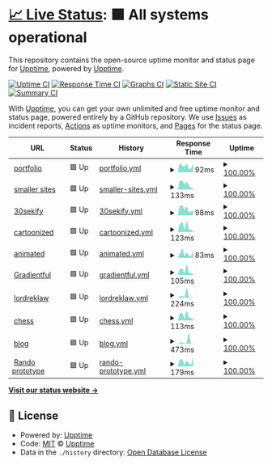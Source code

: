 # [📈 Live Status](https://upptime): <!--live status--> **🟩 All systems operational**

This repository contains the open-source uptime monitor and status page for [Upptime](https://upptime.js.org), powered by [Upptime](https://github.com/upptime/upptime).

[![Uptime CI](https://github.com/s-codes14/upptime/workflows/Uptime%20CI/badge.svg)](https://github.com/s-codes14/upptime/actions?query=workflow%3A%22Uptime+CI%22)
[![Response Time CI](https://github.com/s-codes14/upptime/workflows/Response%20Time%20CI/badge.svg)](https://github.com/s-codes14/upptime/actions?query=workflow%3A%22Response+Time+CI%22)
[![Graphs CI](https://github.com/s-codes14/upptime/workflows/Graphs%20CI/badge.svg)](https://github.com/s-codes14/upptime/actions?query=workflow%3A%22Graphs+CI%22)
[![Static Site CI](https://github.com/s-codes14/upptime/workflows/Static%20Site%20CI/badge.svg)](https://github.com/s-codes14/upptime/actions?query=workflow%3A%22Static+Site+CI%22)
[![Summary CI](https://github.com/s-codes14/upptime/workflows/Summary%20CI/badge.svg)](https://github.com/s-codes14/upptime/actions?query=workflow%3A%22Summary+CI%22)

With [Upptime](https://upptime.js.org), you can get your own unlimited and free uptime monitor and status page, powered entirely by a GitHub repository. We use [Issues](https://github.com/upptime/upptime/issues) as incident reports, [Actions](https://github.com/s-codes14/upptime/actions) as uptime monitors, and [Pages](https://upptime) for the status page.

<!--start: status pages-->
<!-- This summary is generated by Upptime (https://github.com/upptime/upptime) -->
<!-- Do not edit this manually, your changes will be overwritten -->
<!-- prettier-ignore -->
| URL | Status | History | Response Time | Uptime |
| --- | ------ | ------- | ------------- | ------ |
| <img alt="" src="https://favicons.githubusercontent.com/s-codes14.github.io" height="13"> [portfolio](https://s-codes14.github.io) | 🟩 Up | [portfolio.yml](https://github.com/S-codes14/upptime/commits/HEAD/history/portfolio.yml) | <details><summary><img alt="Response time graph" src="./graphs/portfolio/response-time-week.png" height="20"> 92ms</summary><br><a href="https://s-codes14.github.io/upptime/history/portfolio"><img alt="Response time 101" src="https://img.shields.io/endpoint?url=https%3A%2F%2Fraw.githubusercontent.com%2FS-codes14%2Fupptime%2FHEAD%2Fapi%2Fportfolio%2Fresponse-time.json"></a><br><a href="https://s-codes14.github.io/upptime/history/portfolio"><img alt="24-hour response time 149" src="https://img.shields.io/endpoint?url=https%3A%2F%2Fraw.githubusercontent.com%2FS-codes14%2Fupptime%2FHEAD%2Fapi%2Fportfolio%2Fresponse-time-day.json"></a><br><a href="https://s-codes14.github.io/upptime/history/portfolio"><img alt="7-day response time 92" src="https://img.shields.io/endpoint?url=https%3A%2F%2Fraw.githubusercontent.com%2FS-codes14%2Fupptime%2FHEAD%2Fapi%2Fportfolio%2Fresponse-time-week.json"></a><br><a href="https://s-codes14.github.io/upptime/history/portfolio"><img alt="30-day response time 84" src="https://img.shields.io/endpoint?url=https%3A%2F%2Fraw.githubusercontent.com%2FS-codes14%2Fupptime%2FHEAD%2Fapi%2Fportfolio%2Fresponse-time-month.json"></a><br><a href="https://s-codes14.github.io/upptime/history/portfolio"><img alt="1-year response time 101" src="https://img.shields.io/endpoint?url=https%3A%2F%2Fraw.githubusercontent.com%2FS-codes14%2Fupptime%2FHEAD%2Fapi%2Fportfolio%2Fresponse-time-year.json"></a></details> | <details><summary><a href="https://s-codes14.github.io/upptime/history/portfolio">100.00%</a></summary><a href="https://s-codes14.github.io/upptime/history/portfolio"><img alt="All-time uptime 100.00%" src="https://img.shields.io/endpoint?url=https%3A%2F%2Fraw.githubusercontent.com%2FS-codes14%2Fupptime%2FHEAD%2Fapi%2Fportfolio%2Fuptime.json"></a><br><a href="https://s-codes14.github.io/upptime/history/portfolio"><img alt="24-hour uptime 100.00%" src="https://img.shields.io/endpoint?url=https%3A%2F%2Fraw.githubusercontent.com%2FS-codes14%2Fupptime%2FHEAD%2Fapi%2Fportfolio%2Fuptime-day.json"></a><br><a href="https://s-codes14.github.io/upptime/history/portfolio"><img alt="7-day uptime 100.00%" src="https://img.shields.io/endpoint?url=https%3A%2F%2Fraw.githubusercontent.com%2FS-codes14%2Fupptime%2FHEAD%2Fapi%2Fportfolio%2Fuptime-week.json"></a><br><a href="https://s-codes14.github.io/upptime/history/portfolio"><img alt="30-day uptime 100.00%" src="https://img.shields.io/endpoint?url=https%3A%2F%2Fraw.githubusercontent.com%2FS-codes14%2Fupptime%2FHEAD%2Fapi%2Fportfolio%2Fuptime-month.json"></a><br><a href="https://s-codes14.github.io/upptime/history/portfolio"><img alt="1-year uptime 100.00%" src="https://img.shields.io/endpoint?url=https%3A%2F%2Fraw.githubusercontent.com%2FS-codes14%2Fupptime%2FHEAD%2Fapi%2Fportfolio%2Fuptime-year.json"></a></details>
| <img alt="" src="https://favicons.githubusercontent.com/smaller-sites.netlify.app" height="13"> [smaller sites](https://smaller-sites.netlify.app) | 🟩 Up | [smaller-sites.yml](https://github.com/S-codes14/upptime/commits/HEAD/history/smaller-sites.yml) | <details><summary><img alt="Response time graph" src="./graphs/smaller-sites/response-time-week.png" height="20"> 133ms</summary><br><a href="https://s-codes14.github.io/upptime/history/smaller-sites"><img alt="Response time 187" src="https://img.shields.io/endpoint?url=https%3A%2F%2Fraw.githubusercontent.com%2FS-codes14%2Fupptime%2FHEAD%2Fapi%2Fsmaller-sites%2Fresponse-time.json"></a><br><a href="https://s-codes14.github.io/upptime/history/smaller-sites"><img alt="24-hour response time 105" src="https://img.shields.io/endpoint?url=https%3A%2F%2Fraw.githubusercontent.com%2FS-codes14%2Fupptime%2FHEAD%2Fapi%2Fsmaller-sites%2Fresponse-time-day.json"></a><br><a href="https://s-codes14.github.io/upptime/history/smaller-sites"><img alt="7-day response time 133" src="https://img.shields.io/endpoint?url=https%3A%2F%2Fraw.githubusercontent.com%2FS-codes14%2Fupptime%2FHEAD%2Fapi%2Fsmaller-sites%2Fresponse-time-week.json"></a><br><a href="https://s-codes14.github.io/upptime/history/smaller-sites"><img alt="30-day response time 314" src="https://img.shields.io/endpoint?url=https%3A%2F%2Fraw.githubusercontent.com%2FS-codes14%2Fupptime%2FHEAD%2Fapi%2Fsmaller-sites%2Fresponse-time-month.json"></a><br><a href="https://s-codes14.github.io/upptime/history/smaller-sites"><img alt="1-year response time 187" src="https://img.shields.io/endpoint?url=https%3A%2F%2Fraw.githubusercontent.com%2FS-codes14%2Fupptime%2FHEAD%2Fapi%2Fsmaller-sites%2Fresponse-time-year.json"></a></details> | <details><summary><a href="https://s-codes14.github.io/upptime/history/smaller-sites">100.00%</a></summary><a href="https://s-codes14.github.io/upptime/history/smaller-sites"><img alt="All-time uptime 99.97%" src="https://img.shields.io/endpoint?url=https%3A%2F%2Fraw.githubusercontent.com%2FS-codes14%2Fupptime%2FHEAD%2Fapi%2Fsmaller-sites%2Fuptime.json"></a><br><a href="https://s-codes14.github.io/upptime/history/smaller-sites"><img alt="24-hour uptime 100.00%" src="https://img.shields.io/endpoint?url=https%3A%2F%2Fraw.githubusercontent.com%2FS-codes14%2Fupptime%2FHEAD%2Fapi%2Fsmaller-sites%2Fuptime-day.json"></a><br><a href="https://s-codes14.github.io/upptime/history/smaller-sites"><img alt="7-day uptime 100.00%" src="https://img.shields.io/endpoint?url=https%3A%2F%2Fraw.githubusercontent.com%2FS-codes14%2Fupptime%2FHEAD%2Fapi%2Fsmaller-sites%2Fuptime-week.json"></a><br><a href="https://s-codes14.github.io/upptime/history/smaller-sites"><img alt="30-day uptime 100.00%" src="https://img.shields.io/endpoint?url=https%3A%2F%2Fraw.githubusercontent.com%2FS-codes14%2Fupptime%2FHEAD%2Fapi%2Fsmaller-sites%2Fuptime-month.json"></a><br><a href="https://s-codes14.github.io/upptime/history/smaller-sites"><img alt="1-year uptime 99.97%" src="https://img.shields.io/endpoint?url=https%3A%2F%2Fraw.githubusercontent.com%2FS-codes14%2Fupptime%2FHEAD%2Fapi%2Fsmaller-sites%2Fuptime-year.json"></a></details>
| <img alt="" src="https://favicons.githubusercontent.com/30sekify.netlify.app" height="13"> [30sekify](https://30sekify.netlify.app) | 🟩 Up | [30sekify.yml](https://github.com/S-codes14/upptime/commits/HEAD/history/30sekify.yml) | <details><summary><img alt="Response time graph" src="./graphs/30sekify/response-time-week.png" height="20"> 98ms</summary><br><a href="https://s-codes14.github.io/upptime/history/30sekify"><img alt="Response time 164" src="https://img.shields.io/endpoint?url=https%3A%2F%2Fraw.githubusercontent.com%2FS-codes14%2Fupptime%2FHEAD%2Fapi%2F30sekify%2Fresponse-time.json"></a><br><a href="https://s-codes14.github.io/upptime/history/30sekify"><img alt="24-hour response time 72" src="https://img.shields.io/endpoint?url=https%3A%2F%2Fraw.githubusercontent.com%2FS-codes14%2Fupptime%2FHEAD%2Fapi%2F30sekify%2Fresponse-time-day.json"></a><br><a href="https://s-codes14.github.io/upptime/history/30sekify"><img alt="7-day response time 98" src="https://img.shields.io/endpoint?url=https%3A%2F%2Fraw.githubusercontent.com%2FS-codes14%2Fupptime%2FHEAD%2Fapi%2F30sekify%2Fresponse-time-week.json"></a><br><a href="https://s-codes14.github.io/upptime/history/30sekify"><img alt="30-day response time 237" src="https://img.shields.io/endpoint?url=https%3A%2F%2Fraw.githubusercontent.com%2FS-codes14%2Fupptime%2FHEAD%2Fapi%2F30sekify%2Fresponse-time-month.json"></a><br><a href="https://s-codes14.github.io/upptime/history/30sekify"><img alt="1-year response time 164" src="https://img.shields.io/endpoint?url=https%3A%2F%2Fraw.githubusercontent.com%2FS-codes14%2Fupptime%2FHEAD%2Fapi%2F30sekify%2Fresponse-time-year.json"></a></details> | <details><summary><a href="https://s-codes14.github.io/upptime/history/30sekify">100.00%</a></summary><a href="https://s-codes14.github.io/upptime/history/30sekify"><img alt="All-time uptime 99.97%" src="https://img.shields.io/endpoint?url=https%3A%2F%2Fraw.githubusercontent.com%2FS-codes14%2Fupptime%2FHEAD%2Fapi%2F30sekify%2Fuptime.json"></a><br><a href="https://s-codes14.github.io/upptime/history/30sekify"><img alt="24-hour uptime 100.00%" src="https://img.shields.io/endpoint?url=https%3A%2F%2Fraw.githubusercontent.com%2FS-codes14%2Fupptime%2FHEAD%2Fapi%2F30sekify%2Fuptime-day.json"></a><br><a href="https://s-codes14.github.io/upptime/history/30sekify"><img alt="7-day uptime 100.00%" src="https://img.shields.io/endpoint?url=https%3A%2F%2Fraw.githubusercontent.com%2FS-codes14%2Fupptime%2FHEAD%2Fapi%2F30sekify%2Fuptime-week.json"></a><br><a href="https://s-codes14.github.io/upptime/history/30sekify"><img alt="30-day uptime 100.00%" src="https://img.shields.io/endpoint?url=https%3A%2F%2Fraw.githubusercontent.com%2FS-codes14%2Fupptime%2FHEAD%2Fapi%2F30sekify%2Fuptime-month.json"></a><br><a href="https://s-codes14.github.io/upptime/history/30sekify"><img alt="1-year uptime 99.97%" src="https://img.shields.io/endpoint?url=https%3A%2F%2Fraw.githubusercontent.com%2FS-codes14%2Fupptime%2FHEAD%2Fapi%2F30sekify%2Fuptime-year.json"></a></details>
| <img alt="" src="https://favicons.githubusercontent.com/cartoonized.netlify.app" height="13"> [cartoonized](https://cartoonized.netlify.app/) | 🟩 Up | [cartoonized.yml](https://github.com/S-codes14/upptime/commits/HEAD/history/cartoonized.yml) | <details><summary><img alt="Response time graph" src="./graphs/cartoonized/response-time-week.png" height="20"> 123ms</summary><br><a href="https://s-codes14.github.io/upptime/history/cartoonized"><img alt="Response time 171" src="https://img.shields.io/endpoint?url=https%3A%2F%2Fraw.githubusercontent.com%2FS-codes14%2Fupptime%2FHEAD%2Fapi%2Fcartoonized%2Fresponse-time.json"></a><br><a href="https://s-codes14.github.io/upptime/history/cartoonized"><img alt="24-hour response time 315" src="https://img.shields.io/endpoint?url=https%3A%2F%2Fraw.githubusercontent.com%2FS-codes14%2Fupptime%2FHEAD%2Fapi%2Fcartoonized%2Fresponse-time-day.json"></a><br><a href="https://s-codes14.github.io/upptime/history/cartoonized"><img alt="7-day response time 123" src="https://img.shields.io/endpoint?url=https%3A%2F%2Fraw.githubusercontent.com%2FS-codes14%2Fupptime%2FHEAD%2Fapi%2Fcartoonized%2Fresponse-time-week.json"></a><br><a href="https://s-codes14.github.io/upptime/history/cartoonized"><img alt="30-day response time 271" src="https://img.shields.io/endpoint?url=https%3A%2F%2Fraw.githubusercontent.com%2FS-codes14%2Fupptime%2FHEAD%2Fapi%2Fcartoonized%2Fresponse-time-month.json"></a><br><a href="https://s-codes14.github.io/upptime/history/cartoonized"><img alt="1-year response time 171" src="https://img.shields.io/endpoint?url=https%3A%2F%2Fraw.githubusercontent.com%2FS-codes14%2Fupptime%2FHEAD%2Fapi%2Fcartoonized%2Fresponse-time-year.json"></a></details> | <details><summary><a href="https://s-codes14.github.io/upptime/history/cartoonized">100.00%</a></summary><a href="https://s-codes14.github.io/upptime/history/cartoonized"><img alt="All-time uptime 99.96%" src="https://img.shields.io/endpoint?url=https%3A%2F%2Fraw.githubusercontent.com%2FS-codes14%2Fupptime%2FHEAD%2Fapi%2Fcartoonized%2Fuptime.json"></a><br><a href="https://s-codes14.github.io/upptime/history/cartoonized"><img alt="24-hour uptime 100.00%" src="https://img.shields.io/endpoint?url=https%3A%2F%2Fraw.githubusercontent.com%2FS-codes14%2Fupptime%2FHEAD%2Fapi%2Fcartoonized%2Fuptime-day.json"></a><br><a href="https://s-codes14.github.io/upptime/history/cartoonized"><img alt="7-day uptime 100.00%" src="https://img.shields.io/endpoint?url=https%3A%2F%2Fraw.githubusercontent.com%2FS-codes14%2Fupptime%2FHEAD%2Fapi%2Fcartoonized%2Fuptime-week.json"></a><br><a href="https://s-codes14.github.io/upptime/history/cartoonized"><img alt="30-day uptime 100.00%" src="https://img.shields.io/endpoint?url=https%3A%2F%2Fraw.githubusercontent.com%2FS-codes14%2Fupptime%2FHEAD%2Fapi%2Fcartoonized%2Fuptime-month.json"></a><br><a href="https://s-codes14.github.io/upptime/history/cartoonized"><img alt="1-year uptime 99.96%" src="https://img.shields.io/endpoint?url=https%3A%2F%2Fraw.githubusercontent.com%2FS-codes14%2Fupptime%2FHEAD%2Fapi%2Fcartoonized%2Fuptime-year.json"></a></details>
| <img alt="" src="https://favicons.githubusercontent.com/s-codes14.github.io" height="13"> [animated](https://s-codes14.github.io/animated) | 🟩 Up | [animated.yml](https://github.com/S-codes14/upptime/commits/HEAD/history/animated.yml) | <details><summary><img alt="Response time graph" src="./graphs/animated/response-time-week.png" height="20"> 83ms</summary><br><a href="https://s-codes14.github.io/upptime/history/animated"><img alt="Response time 97" src="https://img.shields.io/endpoint?url=https%3A%2F%2Fraw.githubusercontent.com%2FS-codes14%2Fupptime%2FHEAD%2Fapi%2Fanimated%2Fresponse-time.json"></a><br><a href="https://s-codes14.github.io/upptime/history/animated"><img alt="24-hour response time 221" src="https://img.shields.io/endpoint?url=https%3A%2F%2Fraw.githubusercontent.com%2FS-codes14%2Fupptime%2FHEAD%2Fapi%2Fanimated%2Fresponse-time-day.json"></a><br><a href="https://s-codes14.github.io/upptime/history/animated"><img alt="7-day response time 83" src="https://img.shields.io/endpoint?url=https%3A%2F%2Fraw.githubusercontent.com%2FS-codes14%2Fupptime%2FHEAD%2Fapi%2Fanimated%2Fresponse-time-week.json"></a><br><a href="https://s-codes14.github.io/upptime/history/animated"><img alt="30-day response time 57" src="https://img.shields.io/endpoint?url=https%3A%2F%2Fraw.githubusercontent.com%2FS-codes14%2Fupptime%2FHEAD%2Fapi%2Fanimated%2Fresponse-time-month.json"></a><br><a href="https://s-codes14.github.io/upptime/history/animated"><img alt="1-year response time 97" src="https://img.shields.io/endpoint?url=https%3A%2F%2Fraw.githubusercontent.com%2FS-codes14%2Fupptime%2FHEAD%2Fapi%2Fanimated%2Fresponse-time-year.json"></a></details> | <details><summary><a href="https://s-codes14.github.io/upptime/history/animated">100.00%</a></summary><a href="https://s-codes14.github.io/upptime/history/animated"><img alt="All-time uptime 100.00%" src="https://img.shields.io/endpoint?url=https%3A%2F%2Fraw.githubusercontent.com%2FS-codes14%2Fupptime%2FHEAD%2Fapi%2Fanimated%2Fuptime.json"></a><br><a href="https://s-codes14.github.io/upptime/history/animated"><img alt="24-hour uptime 100.00%" src="https://img.shields.io/endpoint?url=https%3A%2F%2Fraw.githubusercontent.com%2FS-codes14%2Fupptime%2FHEAD%2Fapi%2Fanimated%2Fuptime-day.json"></a><br><a href="https://s-codes14.github.io/upptime/history/animated"><img alt="7-day uptime 100.00%" src="https://img.shields.io/endpoint?url=https%3A%2F%2Fraw.githubusercontent.com%2FS-codes14%2Fupptime%2FHEAD%2Fapi%2Fanimated%2Fuptime-week.json"></a><br><a href="https://s-codes14.github.io/upptime/history/animated"><img alt="30-day uptime 100.00%" src="https://img.shields.io/endpoint?url=https%3A%2F%2Fraw.githubusercontent.com%2FS-codes14%2Fupptime%2FHEAD%2Fapi%2Fanimated%2Fuptime-month.json"></a><br><a href="https://s-codes14.github.io/upptime/history/animated"><img alt="1-year uptime 100.00%" src="https://img.shields.io/endpoint?url=https%3A%2F%2Fraw.githubusercontent.com%2FS-codes14%2Fupptime%2FHEAD%2Fapi%2Fanimated%2Fuptime-year.json"></a></details>
| <img alt="" src="https://favicons.githubusercontent.com/gradientful.netlify.app" height="13"> [Gradientful](https://gradientful.netlify.app/) | 🟩 Up | [gradientful.yml](https://github.com/S-codes14/upptime/commits/HEAD/history/gradientful.yml) | <details><summary><img alt="Response time graph" src="./graphs/gradientful/response-time-week.png" height="20"> 105ms</summary><br><a href="https://s-codes14.github.io/upptime/history/gradientful"><img alt="Response time 149" src="https://img.shields.io/endpoint?url=https%3A%2F%2Fraw.githubusercontent.com%2FS-codes14%2Fupptime%2FHEAD%2Fapi%2Fgradientful%2Fresponse-time.json"></a><br><a href="https://s-codes14.github.io/upptime/history/gradientful"><img alt="24-hour response time 85" src="https://img.shields.io/endpoint?url=https%3A%2F%2Fraw.githubusercontent.com%2FS-codes14%2Fupptime%2FHEAD%2Fapi%2Fgradientful%2Fresponse-time-day.json"></a><br><a href="https://s-codes14.github.io/upptime/history/gradientful"><img alt="7-day response time 105" src="https://img.shields.io/endpoint?url=https%3A%2F%2Fraw.githubusercontent.com%2FS-codes14%2Fupptime%2FHEAD%2Fapi%2Fgradientful%2Fresponse-time-week.json"></a><br><a href="https://s-codes14.github.io/upptime/history/gradientful"><img alt="30-day response time 366" src="https://img.shields.io/endpoint?url=https%3A%2F%2Fraw.githubusercontent.com%2FS-codes14%2Fupptime%2FHEAD%2Fapi%2Fgradientful%2Fresponse-time-month.json"></a><br><a href="https://s-codes14.github.io/upptime/history/gradientful"><img alt="1-year response time 149" src="https://img.shields.io/endpoint?url=https%3A%2F%2Fraw.githubusercontent.com%2FS-codes14%2Fupptime%2FHEAD%2Fapi%2Fgradientful%2Fresponse-time-year.json"></a></details> | <details><summary><a href="https://s-codes14.github.io/upptime/history/gradientful">100.00%</a></summary><a href="https://s-codes14.github.io/upptime/history/gradientful"><img alt="All-time uptime 99.96%" src="https://img.shields.io/endpoint?url=https%3A%2F%2Fraw.githubusercontent.com%2FS-codes14%2Fupptime%2FHEAD%2Fapi%2Fgradientful%2Fuptime.json"></a><br><a href="https://s-codes14.github.io/upptime/history/gradientful"><img alt="24-hour uptime 100.00%" src="https://img.shields.io/endpoint?url=https%3A%2F%2Fraw.githubusercontent.com%2FS-codes14%2Fupptime%2FHEAD%2Fapi%2Fgradientful%2Fuptime-day.json"></a><br><a href="https://s-codes14.github.io/upptime/history/gradientful"><img alt="7-day uptime 100.00%" src="https://img.shields.io/endpoint?url=https%3A%2F%2Fraw.githubusercontent.com%2FS-codes14%2Fupptime%2FHEAD%2Fapi%2Fgradientful%2Fuptime-week.json"></a><br><a href="https://s-codes14.github.io/upptime/history/gradientful"><img alt="30-day uptime 99.96%" src="https://img.shields.io/endpoint?url=https%3A%2F%2Fraw.githubusercontent.com%2FS-codes14%2Fupptime%2FHEAD%2Fapi%2Fgradientful%2Fuptime-month.json"></a><br><a href="https://s-codes14.github.io/upptime/history/gradientful"><img alt="1-year uptime 99.96%" src="https://img.shields.io/endpoint?url=https%3A%2F%2Fraw.githubusercontent.com%2FS-codes14%2Fupptime%2FHEAD%2Fapi%2Fgradientful%2Fuptime-year.json"></a></details>
| <img alt="" src="https://favicons.githubusercontent.com/lordreklaw.netlify.app" height="13"> [lordreklaw](https://lordreklaw.netlify.app/) | 🟩 Up | [lordreklaw.yml](https://github.com/S-codes14/upptime/commits/HEAD/history/lordreklaw.yml) | <details><summary><img alt="Response time graph" src="./graphs/lordreklaw/response-time-week.png" height="20"> 224ms</summary><br><a href="https://s-codes14.github.io/upptime/history/lordreklaw"><img alt="Response time 173" src="https://img.shields.io/endpoint?url=https%3A%2F%2Fraw.githubusercontent.com%2FS-codes14%2Fupptime%2FHEAD%2Fapi%2Flordreklaw%2Fresponse-time.json"></a><br><a href="https://s-codes14.github.io/upptime/history/lordreklaw"><img alt="24-hour response time 75" src="https://img.shields.io/endpoint?url=https%3A%2F%2Fraw.githubusercontent.com%2FS-codes14%2Fupptime%2FHEAD%2Fapi%2Flordreklaw%2Fresponse-time-day.json"></a><br><a href="https://s-codes14.github.io/upptime/history/lordreklaw"><img alt="7-day response time 224" src="https://img.shields.io/endpoint?url=https%3A%2F%2Fraw.githubusercontent.com%2FS-codes14%2Fupptime%2FHEAD%2Fapi%2Flordreklaw%2Fresponse-time-week.json"></a><br><a href="https://s-codes14.github.io/upptime/history/lordreklaw"><img alt="30-day response time 242" src="https://img.shields.io/endpoint?url=https%3A%2F%2Fraw.githubusercontent.com%2FS-codes14%2Fupptime%2FHEAD%2Fapi%2Flordreklaw%2Fresponse-time-month.json"></a><br><a href="https://s-codes14.github.io/upptime/history/lordreklaw"><img alt="1-year response time 173" src="https://img.shields.io/endpoint?url=https%3A%2F%2Fraw.githubusercontent.com%2FS-codes14%2Fupptime%2FHEAD%2Fapi%2Flordreklaw%2Fresponse-time-year.json"></a></details> | <details><summary><a href="https://s-codes14.github.io/upptime/history/lordreklaw">100.00%</a></summary><a href="https://s-codes14.github.io/upptime/history/lordreklaw"><img alt="All-time uptime 99.97%" src="https://img.shields.io/endpoint?url=https%3A%2F%2Fraw.githubusercontent.com%2FS-codes14%2Fupptime%2FHEAD%2Fapi%2Flordreklaw%2Fuptime.json"></a><br><a href="https://s-codes14.github.io/upptime/history/lordreklaw"><img alt="24-hour uptime 100.00%" src="https://img.shields.io/endpoint?url=https%3A%2F%2Fraw.githubusercontent.com%2FS-codes14%2Fupptime%2FHEAD%2Fapi%2Flordreklaw%2Fuptime-day.json"></a><br><a href="https://s-codes14.github.io/upptime/history/lordreklaw"><img alt="7-day uptime 100.00%" src="https://img.shields.io/endpoint?url=https%3A%2F%2Fraw.githubusercontent.com%2FS-codes14%2Fupptime%2FHEAD%2Fapi%2Flordreklaw%2Fuptime-week.json"></a><br><a href="https://s-codes14.github.io/upptime/history/lordreklaw"><img alt="30-day uptime 100.00%" src="https://img.shields.io/endpoint?url=https%3A%2F%2Fraw.githubusercontent.com%2FS-codes14%2Fupptime%2FHEAD%2Fapi%2Flordreklaw%2Fuptime-month.json"></a><br><a href="https://s-codes14.github.io/upptime/history/lordreklaw"><img alt="1-year uptime 99.97%" src="https://img.shields.io/endpoint?url=https%3A%2F%2Fraw.githubusercontent.com%2FS-codes14%2Fupptime%2FHEAD%2Fapi%2Flordreklaw%2Fuptime-year.json"></a></details>
| <img alt="" src="https://favicons.githubusercontent.com/s-chess.netlify.app" height="13"> [chess](https://s-chess.netlify.app/) | 🟩 Up | [chess.yml](https://github.com/S-codes14/upptime/commits/HEAD/history/chess.yml) | <details><summary><img alt="Response time graph" src="./graphs/chess/response-time-week.png" height="20"> 113ms</summary><br><a href="https://s-codes14.github.io/upptime/history/chess"><img alt="Response time 179" src="https://img.shields.io/endpoint?url=https%3A%2F%2Fraw.githubusercontent.com%2FS-codes14%2Fupptime%2FHEAD%2Fapi%2Fchess%2Fresponse-time.json"></a><br><a href="https://s-codes14.github.io/upptime/history/chess"><img alt="24-hour response time 87" src="https://img.shields.io/endpoint?url=https%3A%2F%2Fraw.githubusercontent.com%2FS-codes14%2Fupptime%2FHEAD%2Fapi%2Fchess%2Fresponse-time-day.json"></a><br><a href="https://s-codes14.github.io/upptime/history/chess"><img alt="7-day response time 113" src="https://img.shields.io/endpoint?url=https%3A%2F%2Fraw.githubusercontent.com%2FS-codes14%2Fupptime%2FHEAD%2Fapi%2Fchess%2Fresponse-time-week.json"></a><br><a href="https://s-codes14.github.io/upptime/history/chess"><img alt="30-day response time 198" src="https://img.shields.io/endpoint?url=https%3A%2F%2Fraw.githubusercontent.com%2FS-codes14%2Fupptime%2FHEAD%2Fapi%2Fchess%2Fresponse-time-month.json"></a><br><a href="https://s-codes14.github.io/upptime/history/chess"><img alt="1-year response time 179" src="https://img.shields.io/endpoint?url=https%3A%2F%2Fraw.githubusercontent.com%2FS-codes14%2Fupptime%2FHEAD%2Fapi%2Fchess%2Fresponse-time-year.json"></a></details> | <details><summary><a href="https://s-codes14.github.io/upptime/history/chess">100.00%</a></summary><a href="https://s-codes14.github.io/upptime/history/chess"><img alt="All-time uptime 99.96%" src="https://img.shields.io/endpoint?url=https%3A%2F%2Fraw.githubusercontent.com%2FS-codes14%2Fupptime%2FHEAD%2Fapi%2Fchess%2Fuptime.json"></a><br><a href="https://s-codes14.github.io/upptime/history/chess"><img alt="24-hour uptime 100.00%" src="https://img.shields.io/endpoint?url=https%3A%2F%2Fraw.githubusercontent.com%2FS-codes14%2Fupptime%2FHEAD%2Fapi%2Fchess%2Fuptime-day.json"></a><br><a href="https://s-codes14.github.io/upptime/history/chess"><img alt="7-day uptime 100.00%" src="https://img.shields.io/endpoint?url=https%3A%2F%2Fraw.githubusercontent.com%2FS-codes14%2Fupptime%2FHEAD%2Fapi%2Fchess%2Fuptime-week.json"></a><br><a href="https://s-codes14.github.io/upptime/history/chess"><img alt="30-day uptime 100.00%" src="https://img.shields.io/endpoint?url=https%3A%2F%2Fraw.githubusercontent.com%2FS-codes14%2Fupptime%2FHEAD%2Fapi%2Fchess%2Fuptime-month.json"></a><br><a href="https://s-codes14.github.io/upptime/history/chess"><img alt="1-year uptime 99.96%" src="https://img.shields.io/endpoint?url=https%3A%2F%2Fraw.githubusercontent.com%2FS-codes14%2Fupptime%2FHEAD%2Fapi%2Fchess%2Fuptime-year.json"></a></details>
| <img alt="" src="https://favicons.githubusercontent.com/blog-s-codes14.netlify.app" height="13"> [blog](https://blog-s-codes14.netlify.app/) | 🟩 Up | [blog.yml](https://github.com/S-codes14/upptime/commits/HEAD/history/blog.yml) | <details><summary><img alt="Response time graph" src="./graphs/blog/response-time-week.png" height="20"> 473ms</summary><br><a href="https://s-codes14.github.io/upptime/history/blog"><img alt="Response time 256" src="https://img.shields.io/endpoint?url=https%3A%2F%2Fraw.githubusercontent.com%2FS-codes14%2Fupptime%2FHEAD%2Fapi%2Fblog%2Fresponse-time.json"></a><br><a href="https://s-codes14.github.io/upptime/history/blog"><img alt="24-hour response time 131" src="https://img.shields.io/endpoint?url=https%3A%2F%2Fraw.githubusercontent.com%2FS-codes14%2Fupptime%2FHEAD%2Fapi%2Fblog%2Fresponse-time-day.json"></a><br><a href="https://s-codes14.github.io/upptime/history/blog"><img alt="7-day response time 473" src="https://img.shields.io/endpoint?url=https%3A%2F%2Fraw.githubusercontent.com%2FS-codes14%2Fupptime%2FHEAD%2Fapi%2Fblog%2Fresponse-time-week.json"></a><br><a href="https://s-codes14.github.io/upptime/history/blog"><img alt="30-day response time 293" src="https://img.shields.io/endpoint?url=https%3A%2F%2Fraw.githubusercontent.com%2FS-codes14%2Fupptime%2FHEAD%2Fapi%2Fblog%2Fresponse-time-month.json"></a><br><a href="https://s-codes14.github.io/upptime/history/blog"><img alt="1-year response time 256" src="https://img.shields.io/endpoint?url=https%3A%2F%2Fraw.githubusercontent.com%2FS-codes14%2Fupptime%2FHEAD%2Fapi%2Fblog%2Fresponse-time-year.json"></a></details> | <details><summary><a href="https://s-codes14.github.io/upptime/history/blog">100.00%</a></summary><a href="https://s-codes14.github.io/upptime/history/blog"><img alt="All-time uptime 99.96%" src="https://img.shields.io/endpoint?url=https%3A%2F%2Fraw.githubusercontent.com%2FS-codes14%2Fupptime%2FHEAD%2Fapi%2Fblog%2Fuptime.json"></a><br><a href="https://s-codes14.github.io/upptime/history/blog"><img alt="24-hour uptime 100.00%" src="https://img.shields.io/endpoint?url=https%3A%2F%2Fraw.githubusercontent.com%2FS-codes14%2Fupptime%2FHEAD%2Fapi%2Fblog%2Fuptime-day.json"></a><br><a href="https://s-codes14.github.io/upptime/history/blog"><img alt="7-day uptime 100.00%" src="https://img.shields.io/endpoint?url=https%3A%2F%2Fraw.githubusercontent.com%2FS-codes14%2Fupptime%2FHEAD%2Fapi%2Fblog%2Fuptime-week.json"></a><br><a href="https://s-codes14.github.io/upptime/history/blog"><img alt="30-day uptime 100.00%" src="https://img.shields.io/endpoint?url=https%3A%2F%2Fraw.githubusercontent.com%2FS-codes14%2Fupptime%2FHEAD%2Fapi%2Fblog%2Fuptime-month.json"></a><br><a href="https://s-codes14.github.io/upptime/history/blog"><img alt="1-year uptime 99.96%" src="https://img.shields.io/endpoint?url=https%3A%2F%2Fraw.githubusercontent.com%2FS-codes14%2Fupptime%2FHEAD%2Fapi%2Fblog%2Fuptime-year.json"></a></details>
| <img alt="" src="https://favicons.githubusercontent.com/test-rando1.herokuapp.com" height="13"> [Rando prototype](https://test-rando1.herokuapp.com) | 🟩 Up | [rando-prototype.yml](https://github.com/S-codes14/upptime/commits/HEAD/history/rando-prototype.yml) | <details><summary><img alt="Response time graph" src="./graphs/rando-prototype/response-time-week.png" height="20"> 179ms</summary><br><a href="https://s-codes14.github.io/upptime/history/rando-prototype"><img alt="Response time 797" src="https://img.shields.io/endpoint?url=https%3A%2F%2Fraw.githubusercontent.com%2FS-codes14%2Fupptime%2FHEAD%2Fapi%2Frando-prototype%2Fresponse-time.json"></a><br><a href="https://s-codes14.github.io/upptime/history/rando-prototype"><img alt="24-hour response time 267" src="https://img.shields.io/endpoint?url=https%3A%2F%2Fraw.githubusercontent.com%2FS-codes14%2Fupptime%2FHEAD%2Fapi%2Frando-prototype%2Fresponse-time-day.json"></a><br><a href="https://s-codes14.github.io/upptime/history/rando-prototype"><img alt="7-day response time 179" src="https://img.shields.io/endpoint?url=https%3A%2F%2Fraw.githubusercontent.com%2FS-codes14%2Fupptime%2FHEAD%2Fapi%2Frando-prototype%2Fresponse-time-week.json"></a><br><a href="https://s-codes14.github.io/upptime/history/rando-prototype"><img alt="30-day response time 765" src="https://img.shields.io/endpoint?url=https%3A%2F%2Fraw.githubusercontent.com%2FS-codes14%2Fupptime%2FHEAD%2Fapi%2Frando-prototype%2Fresponse-time-month.json"></a><br><a href="https://s-codes14.github.io/upptime/history/rando-prototype"><img alt="1-year response time 797" src="https://img.shields.io/endpoint?url=https%3A%2F%2Fraw.githubusercontent.com%2FS-codes14%2Fupptime%2FHEAD%2Fapi%2Frando-prototype%2Fresponse-time-year.json"></a></details> | <details><summary><a href="https://s-codes14.github.io/upptime/history/rando-prototype">100.00%</a></summary><a href="https://s-codes14.github.io/upptime/history/rando-prototype"><img alt="All-time uptime 92.32%" src="https://img.shields.io/endpoint?url=https%3A%2F%2Fraw.githubusercontent.com%2FS-codes14%2Fupptime%2FHEAD%2Fapi%2Frando-prototype%2Fuptime.json"></a><br><a href="https://s-codes14.github.io/upptime/history/rando-prototype"><img alt="24-hour uptime 100.00%" src="https://img.shields.io/endpoint?url=https%3A%2F%2Fraw.githubusercontent.com%2FS-codes14%2Fupptime%2FHEAD%2Fapi%2Frando-prototype%2Fuptime-day.json"></a><br><a href="https://s-codes14.github.io/upptime/history/rando-prototype"><img alt="7-day uptime 100.00%" src="https://img.shields.io/endpoint?url=https%3A%2F%2Fraw.githubusercontent.com%2FS-codes14%2Fupptime%2FHEAD%2Fapi%2Frando-prototype%2Fuptime-week.json"></a><br><a href="https://s-codes14.github.io/upptime/history/rando-prototype"><img alt="30-day uptime 84.17%" src="https://img.shields.io/endpoint?url=https%3A%2F%2Fraw.githubusercontent.com%2FS-codes14%2Fupptime%2FHEAD%2Fapi%2Frando-prototype%2Fuptime-month.json"></a><br><a href="https://s-codes14.github.io/upptime/history/rando-prototype"><img alt="1-year uptime 92.32%" src="https://img.shields.io/endpoint?url=https%3A%2F%2Fraw.githubusercontent.com%2FS-codes14%2Fupptime%2FHEAD%2Fapi%2Frando-prototype%2Fuptime-year.json"></a></details>

<!--end: status pages-->

[**Visit our status website →**](https://upptime)

## 📄 License

- Powered by: [Upptime](https://github.com/upptime/upptime)
- Code: [MIT](./LICENSE) © [Upptime](https://upptime.js.org)
- Data in the `./history` directory: [Open Database License](https://opendatacommons.org/licenses/odbl/1-0/)
